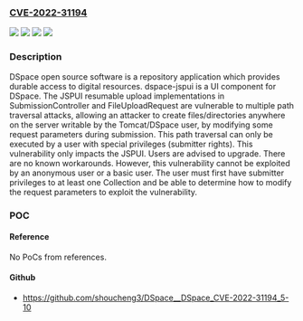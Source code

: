 ### [CVE-2022-31194](https://cve.mitre.org/cgi-bin/cvename.cgi?name=CVE-2022-31194)
![](https://img.shields.io/static/v1?label=Product&message=DSpace&color=blue)
![](https://img.shields.io/static/v1?label=Version&message=%3E%3D%204.0%2C%20%3C%205.11%20&color=brightgreen)
![](https://img.shields.io/static/v1?label=Version&message=%3E%3D%206.0%2C%20%3C%206.4%20&color=brightgreen)
![](https://img.shields.io/static/v1?label=Vulnerability&message=CWE-22%3A%20Improper%20Limitation%20of%20a%20Pathname%20to%20a%20Restricted%20Directory%20('Path%20Traversal')&color=brightgreen)

### Description

DSpace open source software is a repository application which provides durable access to digital resources. dspace-jspui is a UI component for DSpace. The JSPUI resumable upload implementations in SubmissionController and FileUploadRequest are vulnerable to multiple path traversal attacks, allowing an attacker to create files/directories anywhere on the server writable by the Tomcat/DSpace user, by modifying some request parameters during submission. This path traversal can only be executed by a user with special privileges (submitter rights). This vulnerability only impacts the JSPUI. Users are advised to upgrade. There are no known workarounds. However, this vulnerability cannot be exploited by an anonymous user or a basic user. The user must first have submitter privileges to at least one Collection and be able to determine how to modify the request parameters to exploit the vulnerability.

### POC

#### Reference
No PoCs from references.

#### Github
- https://github.com/shoucheng3/DSpace__DSpace_CVE-2022-31194_5-10

